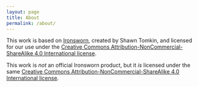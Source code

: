 ```yaml
---
layout: page
title: About
permalink: /about/
---
```


This work is based on [Ironsworn](https://www.ironswornrpg.com/), created by Shawn Tomkin, and licensed for our use under the [Creative Commons Attribution-NonCommercial-ShareAlike 4.0 International license](https://creativecommons.org/licenses/by-nc-sa/4.0/).

This work is _not_ an official Ironsworn product, but it _is_ licensed under the same [Creative Commons Attribution-NonCommercial-ShareAlike 4.0 International license](https://creativecommons.org/licenses/by-nc-sa/4.0/).
